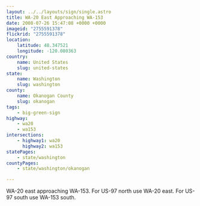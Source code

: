 ```yaml
---
layout: ../../layouts/sign/single.astro
title: WA-20 East Approaching WA-153
date: 2008-07-26 15:47:08 +0000 +0000
imageid: "2755591378"
flickrid: "2755591378"
location:
    latitude: 48.347521
    longitude: -120.080363
country:
    name: United States
    slug: united-states
state:
    name: Washington
    slug: washington
county:
    name: Okanogan County
    slug: okanogan
tags:
    - big-green-sign
highway:
    - wa20
    - wa153
intersections:
    - highway1: wa20
      highway2: wa153
statePages:
    - state/washington
countyPages:
    - state/washington/okanogan

---
```

WA-20 east approaching WA-153.  For US-97 north use WA-20 east.  For US-97 south use WA-153 south.